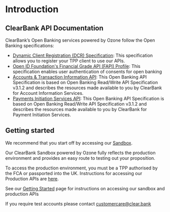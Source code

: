 # Introduction

## ClearBank API Documentation

ClearBank’s Open Banking services powered by Ozone follow the Open Banking specifications:

- [Dynamic Client Registration (DCR) Specification](https://openbankinguk.github.io/dcr-docs-pub/v3.2/dynamic-client-registration.html): This specification allows you to register your TPP client to use our APIs.
- [Open ID Foundation's Financial Grade API (FAPI) Profile](https://bitbucket.org/openid/fapi/src/master/Financial_API_WD_001.md): This specification enables user authentication of consents for open banking
- [Accounts & Transaction Information API](../swagger/account-info-openapi.yaml): This Open Banking API Specification is based on Open Banking Read/Write API Specification v3.1.2 and describes the resources made available to you by ClearBank for Account Information Services.
- [Payments Initiation Services API](../swagger/payment-initiation-openapi.yaml): This Open Banking API Specification is based on Open Banking Read/Write API Specification v3.1.2 and describes the resources made available to you by ClearBank for Payment Initiation Services.

## Getting started

We recommend that you start off by accessing our [Sandbox](https://developer.sandbox.clrb.uk-hub-prod.ozoneapi.co.uk/en-gb/docs/40-sandbox.md).

Our ClearBank Sandbox powered by Ozone fully reflects the production environment and provides an easy route to testing out your proposition.

To access the production environment, you must be a TPP authorised by the FCA or passported into the UK. Instructions for accessing our Production APIs are [here](https://developer.sandbox.clrb.uk-hub-prod.ozoneapi.co.uk/en-gb/docs/30-production.md).

See our [Getting Started](https://developer.sandbox.clrb.uk-hub-prod.ozoneapi.co.uk/en-gb/docs/20-getting-started.md) page for instructions on accessing our sandbox and production APIs

If you require test accounts please contact customercare@clear.bank

